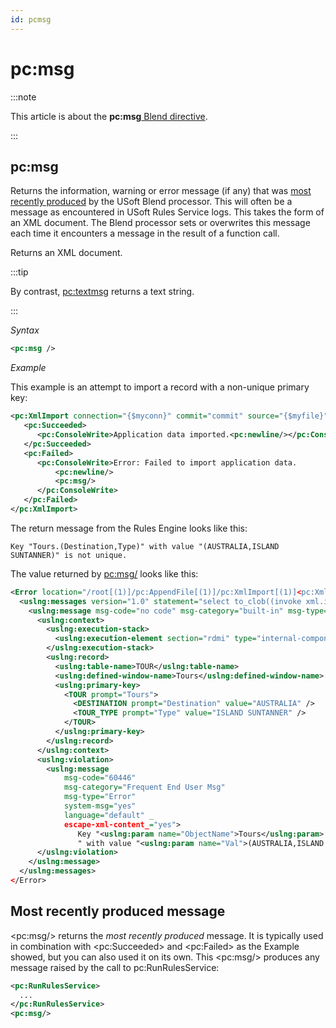 ```yaml
---
id: pcmsg
---
```


# pc:msg




:::note

This article is about the **pc:msg**[ Blend directive](/Repositories/Blend_directives).

:::

## **pc:msg**

Returns the information, warning or error message (if any) that was [most recently produced](#most-recently-produced-message) by the USoft Blend processor. This will often be a message as encountered in USoft Rules Service logs. This takes the form of an XML document. The Blend processor sets or overwrites this message each time it encounters a message in the result of a function call.

Returns an XML document.


:::tip

By contrast, [pc:textmsg](/Repositories/Blend_directives/pctextmsg.md) returns a text string.

:::

*Syntax*

```xml
<pc:msg />
```

*Example*

This example is an attempt to import a record with a non-unique primary key:

```xml
<pc:XmlImport connection="{$myconn}" commit="commit" source="{$myfile}">
   <pc:Succeeded>
      <pc:ConsoleWrite>Application data imported.<pc:newline/></pc:ConsoleWrite>
   </pc:Succeeded>
   <pc:Failed>
      <pc:ConsoleWrite>Error: Failed to import application data.
          <pc:newline/>
          <pc:msg/>
      </pc:ConsoleWrite>
   </pc:Failed>
</pc:XmlImport> 
```

The return message from the Rules Engine looks like this:

```
Key "Tours.(Destination,Type)" with value "(AUSTRALIA,ISLAND SUNTANNER)" is not unique.
```

The value returned by <pc:msg/> looks like this:

```xml
<Error location="/root[(1)]/pc:AppendFile[(1)]/pc:XmlImport[(1)]<pc:XmlImport connection="{$appconn}" commit="commit" source="{$importapppath}" />">
  <uslng:messages version="1.0" statement="select to_clob((invoke xml.import with select 'c:\labs\blend\TRAVEL.xml'))" xmlns:uslng="http://www.usoft.com/Product/Messages">
    <uslng:message msg-code="no code" msg-category="built-in" msg-type="Error" source="constraint" constraint-name="built-in" constraint-type="column-check" language="default" _escape-xml-content_="yes">
      <uslng:context>
        <uslng:execution-stack>
          <uslng:execution-element section="rdmi" type="internal-component" name="XML.IMPORT(XMLIMPORTFETCH)" />
        </uslng:execution-stack>
        <uslng:record>
          <uslng:table-name>TOUR</uslng:table-name>
          <uslng:defined-window-name>Tours</uslng:defined-window-name>
          <uslng:primary-key>
            <TOUR prompt="Tours">
              <DESTINATION prompt="Destination" value="AUSTRALIA" />
              <TOUR_TYPE prompt="Type" value="ISLAND SUNTANNER" />
            </TOUR>
          </uslng:primary-key>
        </uslng:record>
      </uslng:context>
      <uslng:violation>
        <uslng:message
            msg-code="60446"
            msg-category="Frequent End User Msg"
            msg-type="Error"
            system-msg="yes"
            language="default" _
            escape-xml-content_="yes">
               Key "<uslng:param name="ObjectName">Tours</uslng:param>.<uslng:param name="Key">(Destination,Type)</uslng:param>
               " with value "<uslng:param name="Val">(AUSTRALIA,ISLAND SUNTANNER)</uslng:param>" is not unique.</uslng:message>
      </uslng:violation>
    </uslng:message>
  </uslng:messages>
</Error>
```

## Most recently produced message

\<pc:msg/> returns the *most recently produced* message. It is typically used in combination with \<pc:Succeeded> and \<pc:Failed> as the Example showed, but you can also used it on its own. This \<pc:msg/> produces any message raised by the call to pc:RunRulesService:

```xml
<pc:RunRulesService>
  ...
</pc:RunRulesService>
<pc:msg/>
```
